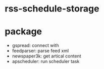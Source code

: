 # rss-schedule-storage

# package
- gspread: connect with 
- feedparser: parse feed xml 
- newspaper3k: get artical content
- apscheduler: run scheduler task